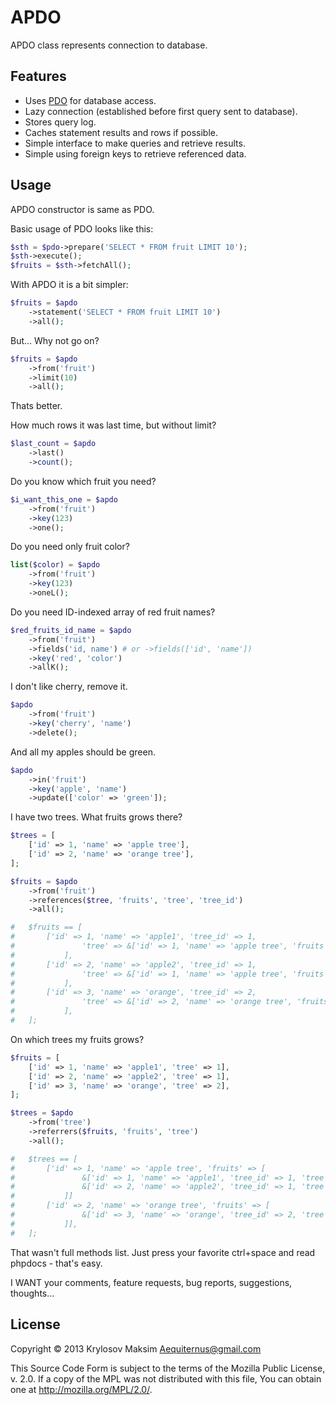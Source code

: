 # APDO

APDO class represents connection to database.

## Features

- Uses [PDO](http://php.net/manual/book.pdo.php) for database access.
- Lazy connection (established before first query sent to database).
- Stores query log.
- Caches statement results and rows if possible.
- Simple interface to make queries and retrieve results.
- Simple using foreign keys to retrieve referenced data.

## Usage

APDO constructor is same as PDO.

Basic usage of PDO looks like this:

```php
$sth = $pdo->prepare('SELECT * FROM fruit LIMIT 10');
$sth->execute();
$fruits = $sth->fetchAll();
```

With APDO it is a bit simpler:

```php
$fruits = $apdo
    ->statement('SELECT * FROM fruit LIMIT 10')
    ->all();
```

But... Why not go on?

```php
$fruits = $apdo
    ->from('fruit')
    ->limit(10)
    ->all();
```

Thats better.

How much rows it was last time, but without limit?

```php
$last_count = $apdo
    ->last()
    ->count();
```

Do you know which fruit you need?

```php
$i_want_this_one = $apdo
    ->from('fruit')
    ->key(123)
    ->one();
```

Do you need only fruit color?

```php
list($color) = $apdo
    ->from('fruit')
    ->key(123)
    ->oneL();
```

Do you need ID-indexed array of red fruit names?

```php
$red_fruits_id_name = $apdo
    ->from('fruit')
    ->fields('id, name') # or ->fields(['id', 'name'])
    ->key('red', 'color')
    ->allK();
```

I don't like cherry, remove it.

```php
$apdo
    ->from('fruit')
    ->key('cherry', 'name')
    ->delete();
```

And all my apples should be green.

```php
$apdo
    ->in('fruit')
    ->key('apple', 'name')
    ->update(['color' => 'green']);
```

I have two trees. What fruits grows there?

```php
$trees = [
    ['id' => 1, 'name' => 'apple tree'],
    ['id' => 2, 'name' => 'orange tree'],
];

$fruits = $apdo
    ->from('fruit')
    ->references($tree, 'fruits', 'tree', 'tree_id')
    ->all();

#   $fruits == [
#       ['id' => 1, 'name' => 'apple1', 'tree_id' => 1,
#               'tree' => &['id' => 1, 'name' => 'apple tree', 'fruits' => &recursion],
#           ],
#       ['id' => 2, 'name' => 'apple2', 'tree_id' => 1,
#               'tree' => &['id' => 1, 'name' => 'apple tree', 'fruits' => &recursion],
#           ],
#       ['id' => 3, 'name' => 'orange', 'tree_id' => 2,
#               'tree' => &['id' => 2, 'name' => 'orange tree', 'fruits' => &recursion],
#           ],
#   ];
```

On which trees my fruits grows?

```php
$fruits = [
    ['id' => 1, 'name' => 'apple1', 'tree' => 1],
    ['id' => 2, 'name' => 'apple2', 'tree' => 1],
    ['id' => 3, 'name' => 'orange', 'tree' => 2],
];

$trees = $apdo
    ->from('tree')
    ->referrers($fruits, 'fruits', 'tree')
    ->all();

#   $trees == [
#       ['id' => 1, 'name' => 'apple tree', 'fruits' => [
#               &['id' => 1, 'name' => 'apple1', 'tree_id' => 1, 'tree' => &reqursion],
#               &['id' => 2, 'name' => 'apple2', 'tree_id' => 1, 'tree' => &reqursion],
#           ]]
#       ['id' => 2, 'name' => 'orange tree', 'fruits' => [
#               &['id' => 3, 'name' => 'orange', 'tree_id' => 2, 'tree' => &reqursion],
#           ]],
#   ];
```

That wasn't full methods list. Just press your favorite ctrl+space and read phpdocs - that's easy.

I WANT your comments, feature requests, bug reports, suggestions, thoughts...

## License

Copyright © 2013 Krylosov Maksim <Aequiternus@gmail.com>

This Source Code Form is subject to the terms of the Mozilla Public
License, v. 2.0. If a copy of the MPL was not distributed with this
file, You can obtain one at http://mozilla.org/MPL/2.0/.
